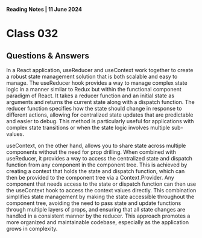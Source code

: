 **Reading Notes | 11 June 2024**

# Class 032

## **Questions & Answers**  
In a React application, useReducer and useContext work together to create a robust state management solution that is both scalable and easy to manage. The useReducer hook provides a way to manage complex state logic in a manner similar to Redux but within the functional component paradigm of React. It takes a reducer function and an initial state as arguments and returns the current state along with a dispatch function. The reducer function specifies how the state should change in response to different actions, allowing for centralized state updates that are predictable and easier to debug. This method is particularly useful for applications with complex state transitions or when the state logic involves multiple sub-values.

useContext, on the other hand, allows you to share state across multiple components without the need for prop drilling. When combined with useReducer, it provides a way to access the centralized state and dispatch function from any component in the component tree. This is achieved by creating a context that holds the state and dispatch function, which can then be provided to the component tree via a Context.Provider. Any component that needs access to the state or dispatch function can then use the useContext hook to access the context values directly. This combination simplifies state management by making the state accessible throughout the component tree, avoiding the need to pass state and update functions through multiple layers of props, and ensuring that all state changes are handled in a consistent manner by the reducer. This approach promotes a more organized and maintainable codebase, especially as the application grows in complexity.